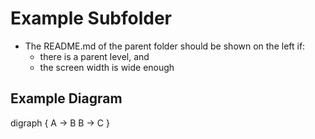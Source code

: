 # Example Subfolder

- The README.md of the parent folder should be shown on the left if:
  - there is a parent level, and
  - the screen width is wide enough

## Example Diagram

digraph {
A -> B
B -> C
}
